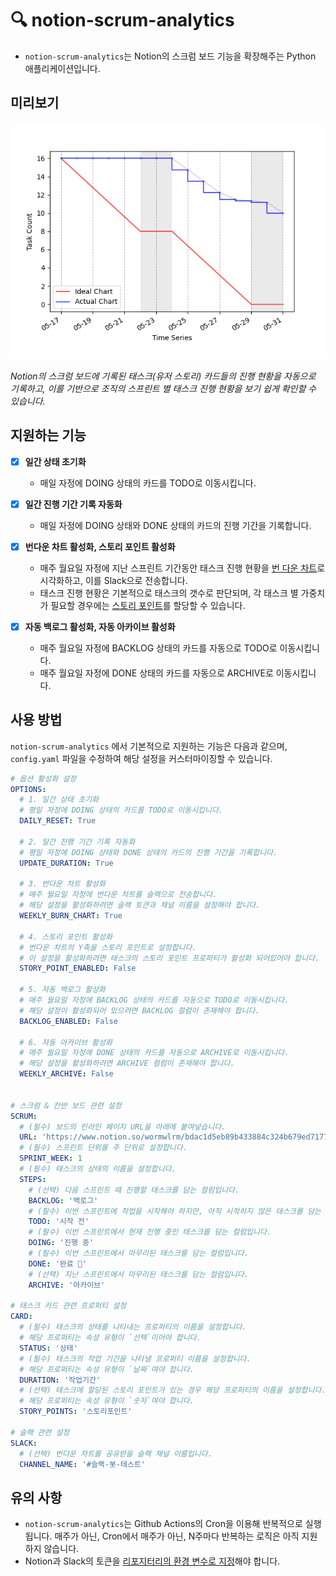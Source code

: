 # 🔍 notion-scrum-analytics

- `notion-scrum-analytics`는 Notion의 스크럼 보드 기능을 확장해주는 Python 애플리케이션입니다.

## 미리보기

![번다운 차트](burnchart.png)

_Notion의 스크럼 보드에 기록된 태스크(유저 스토리) 카드들의 진행 현황을 자동으로 기록하고, 이를 기반으로 조직의 스프린트 별 태스크 진행 현황을 보기 쉽게 확인할 수 있습니다._

## 지원하는 기능

- [x] **일간 상태 초기화**
  - 매일 자정에 DOING 상태의 카드를 TODO로 이동시킵니다.

- [x] **일간 진행 기간 기록 자동화**
  - 매일 자정에 DOING 상태와 DONE 상태의 카드의 진행 기간을 기록합니다.

- [x] **번다운 차트 활성화, 스토리 포인트 활성화**
  - 매주 월요일 자정에 지난 스프린트 기간동안 태스크 진행 현황을 [번 다운 차트](https://ko.wikipedia.org/wiki/%EB%B2%88_%EB%8B%A4%EC%9A%B4_%EC%B0%A8%ED%8A%B8)로 시각화하고, 이를 Slack으로 전송합니다.
  - 태스크 진행 현황은 기본적으로 태스크의 갯수로 판단되며, 각 태스크 별 가중치가 필요할 경우에는 [스토리 포인트](https://en.wikipedia.org/wiki/Fibonacci_scale_(agile))를 할당할 수 있습니다.

- [x] **자동 백로그 활성화, 자동 아카이브 활성화**
  - 매주 월요일 자정에 BACKLOG 상태의 카드를 자동으로 TODO로 이동시킵니다.
  - 매주 월요일 자정에 DONE 상태의 카드를 자동으로 ARCHIVE로 이동시킵니다.
  
## 사용 방법

`notion-scrum-analytics` 에서 기본적으로 지원하는 기능은 다음과 같으며, `config.yaml` 파일을 수정하여 해당 설정을 커스터마이징할 수 있습니다.

```yml
# 옵션 활성화 설정
OPTIONS:
  # 1. 일간 상태 초기화
  # 평일 자정에 DOING 상태의 카드를 TODO로 이동시킵니다.
  DAILY_RESET: True

  # 2. 일간 진행 기간 기록 자동화
  # 평일 자정에 DOING 상태와 DONE 상태의 카드의 진행 기간을 기록합니다.
  UPDATE_DURATION: True

  # 3. 번다운 차트 활성화
  # 매주 월요일 자정에 번다운 차트를 슬랙으로 전송합니다.
  # 해당 설정을 활성화하려면 슬랙 토큰과 채널 이름을 설정해야 합니다.
  WEEKLY_BURN_CHART: True

  # 4. 스토리 포인트 활성화
  # 번다운 차트의 Y축을 스토리 포인트로 설정합니다.
  # 이 설정을 활성화하려면 태스크의 스토리 포인트 프로퍼티가 활성화 되어있어야 합니다.
  STORY_POINT_ENABLED: False

  # 5. 자동 백로그 활성화
  # 매주 월요일 자정에 BACKLOG 상태의 카드를 자동으로 TODO로 이동시킵니다.
  # 해당 설정이 활성화되어 있으려면 BACKLOG 컬럼이 존재해야 합니다.
  BACKLOG_ENABLED: False

  # 6. 자동 아카이브 활성화
  # 매주 월요일 자정에 DONE 상태의 카드를 자동으로 ARCHIVE로 이동시킵니다.
  # 해당 설정을 활성화하려면 ARCHIVE 컬럼이 존재해야 합니다.
  WEEKLY_ARCHIVE: False


# 스크럼 & 칸반 보드 관련 설정
SCRUM:
  # (필수) 보드의 인라인 페이지 URL을 아래에 붙여넣습니다.
  URL: 'https://www.notion.so/wormwlrm/bdac1d5eb89b433884c324b679ed7177?v=90e2216daf87410eb56dd319c4d82e33'
  # (필수) 스프린트 단위를 주 단위로 설정합니다.
  SPRINT_WEEK: 1
  # (필수) 태스크의 상태의 이름을 설정합니다.
  STEPS:
    # (선택) 다음 스프린트 때 진행할 태스크를 담는 컬럼입니다.
    BACKLOG: '백로그'
    # (필수) 이번 스프린트에 작업을 시작해야 하지만, 아직 시작하지 않은 태스크를 담는 컬럼입니다.
    TODO: '시작 전'
    # (필수) 이번 스프린트에서 현재 진행 중인 태스크를 담는 컬럼입니다.
    DOING: '진행 중'
    # (필수) 이번 스프린트에서 마무리된 태스크를 담는 컬럼입니다.
    DONE: '완료 🙌'
    # (선택) 지난 스프린트에서 마무리된 태스크를 담는 컬럼입니다.
    ARCHIVE: '아카이브'

# 태스크 카드 관련 프로퍼티 설정
CARD:
  # (필수) 태스크의 상태를 나타내는 프로퍼티의 이름을 설정합니다.
  # 해당 프로퍼티는 속성 유형이 `선택`이어야 합니다.
  STATUS: '상태'
  # (필수) 태스크의 작업 기간을 나타낼 프로퍼티 이름을 설정합니다.
  # 해당 프로퍼티는 속성 유형이 `날짜`여야 합니다.
  DURATION: '작업기간'
  # (선택) 태스크에 할당된 스토리 포인트가 있는 경우 해당 프로퍼티의 이름을 설정합니다.
  # 해당 프로퍼티는 속성 유형이 `숫자`여야 합니다.
  STORY_POINTS: '스토리포인트'

# 슬랙 관련 설정
SLACK:
  # (선택) 번다운 차트를 공유받을 슬랙 채널 이름입니다.
  CHANNEL_NAME: '#슬랙-봇-테스트'
```

## 유의 사항

- `notion-scrum-analytics`는 Github Actions의 Cron을 이용해 반복적으로 실행됩니다. 매주가 아닌, Cron에서 매주가 아닌, N주마다 반복하는 로직은 아직 지원하지 않습니다.
- Notion과 Slack의 토큰을 [리포지터리의 환경 변수로 지정](https://docs.github.com/en/actions/reference/encrypted-secrets)해야 합니다.  

